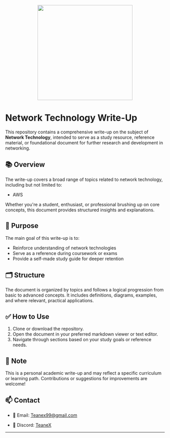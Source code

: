 <br clear="both">

<div align="center">
  <img height="300" src="https://th.bing.com/th/id/R.2e2b652194c9d4045bac5654c5a4d174?rik=X%2bRPMJXvPQ2ZIg&pid=ImgRaw&r=0"  />
</div>

# Network Technology Write-Up

This repository contains a comprehensive write-up on the subject of **Network Technology**, intended to serve as a study resource, reference material, or foundational document for further research and development in networking.

## 📚 Overview

The write-up covers a broad range of topics related to network technology, including but not limited to:

- AWS

Whether you're a student, enthusiast, or professional brushing up on core concepts, this document provides structured insights and explanations.

## 🧠 Purpose

The main goal of this write-up is to:

- Reinforce understanding of network technologies
- Serve as a reference during coursework or exams
- Provide a self-made study guide for deeper retention

## 🗂 Structure

The document is organized by topics and follows a logical progression from basic to advanced concepts. It includes definitions, diagrams, examples, and where relevant, practical applications.

## ✅ How to Use

1. Clone or download the repository.
2. Open the document in your preferred markdown viewer or text editor.
3. Navigate through sections based on your study goals or reference needs.

## 📌 Note

This is a personal academic write-up and may reflect a specific curriculum or learning path. Contributions or suggestions for improvements are welcome!

## 📫 Contact

- 📧 Email: [Teanex99@gmail.com](mailto:Teanex99@gmail.com)

- 💬 Discord: [TeaneX](https://discord.com/users/1280419086316081247)

---

